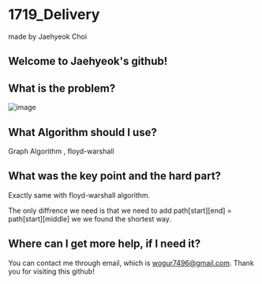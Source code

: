 # 1719_Delivery

made by Jaehyeok Choi

## Welcome to Jaehyeok's github!

## What is the problem?

![image](https://github.com/Choi-JaeHyeok-21500749/1719_Delivery/blob/main/1719_pro.PNG)

## What Algorithm should I use?

Graph Algorithm , floyd-warshall

## What was the key point and the hard part?

Exactly same with floyd-warshall algorithm.

The only diffrence we need is that we need to add path[start][end] = path[start][middle] we we found the shortest way.

## Where can I get more help, if I need it?

You can contact me through email, which is wogur7496@gmail.com.
Thank you for visiting this github!
